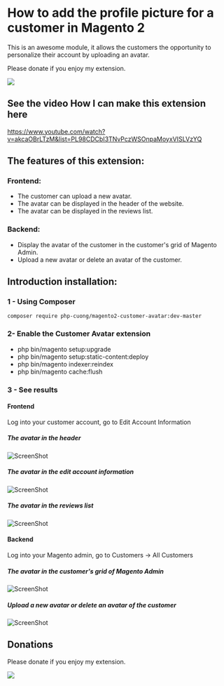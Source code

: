 # How to add the profile picture for a customer in Magento 2
This is an awesome module, it allows the customers the opportunity to personalize their account by uploading an avatar.

Please donate if you enjoy my extension.

[![](https://www.paypalobjects.com/en_US/i/btn/btn_donateCC_LG.gif)](https://www.paypal.com/cgi-bin/webscr?cmd=_s-xclick&hosted_button_id=CR756BABGNDC4)

## See the video How I can make this extension here
https://www.youtube.com/watch?v=akcaOBrLTzM&list=PL98CDCbI3TNvPczWSOnpaMoyxVISLVzYQ

## The features of this extension:
### Frontend:
- The customer can upload a new avatar.
- The avatar can be displayed in the header of the website.
- The avatar can be displayed in the reviews list.

### Backend:
- Display the avatar of the customer in the customer's grid of Magento Admin.
- Upload a new avatar or delete an avatar of the customer.

## Introduction installation:

### 1 - Using Composer

```
composer require php-cuong/magento2-customer-avatar:dev-master

```

### 2- Enable the Customer Avatar extension
 * php bin/magento setup:upgrade
 * php bin/magento setup:static-content:deploy
 * php bin/magento indexer:reindex
 * php bin/magento cache:flush

### 3 - See results
#### Frontend
Log into your customer account, go to Edit Account Information

##### The avatar in the header

![ScreenShot](https://raw.githubusercontent.com/php-cuong/magento2-customer-avatar/master/Snapshot/header-avatar.png)

##### The avatar in the edit account information

![ScreenShot](https://raw.githubusercontent.com/php-cuong/magento2-customer-avatar/master/Snapshot/upload-new-avatar.png)

##### The avatar in the reviews list

![ScreenShot](https://raw.githubusercontent.com/php-cuong/magento2-customer-avatar/master/Snapshot/customer-review.png)

#### Backend
Log into your Magento admin, go to Customers -> All Customers

##### The avatar in the customer's grid of Magento Admin

![ScreenShot](https://raw.githubusercontent.com/php-cuong/magento2-customer-avatar/master/Snapshot/avatar-in-customer-grid.png)

##### Upload a new avatar or delete an avatar of the customer

![ScreenShot](https://raw.githubusercontent.com/php-cuong/magento2-customer-avatar/master/Snapshot/upload-delete-an-avatar.png)

## Donations
Please donate if you enjoy my extension.

[![](https://www.paypalobjects.com/en_US/i/btn/btn_donateCC_LG.gif)](https://www.paypal.com/cgi-bin/webscr?cmd=_s-xclick&hosted_button_id=CR756BABGNDC4)


